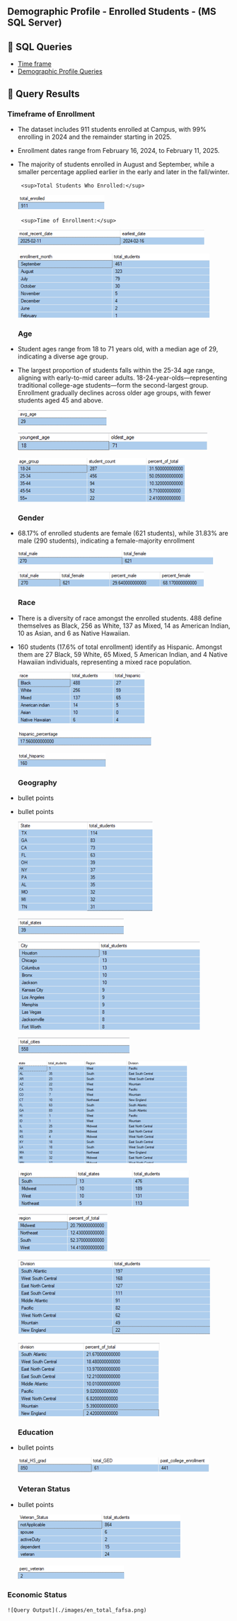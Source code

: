  

## Demographic Profile - Enrolled Students - (MS SQL Server)

## 🔹 SQL Queries 

- [Time frame](/SQL/enrolled_analysis.sql)
- [Demographic Profile Queries](/SQL/enrolled_demo_profile.sql)


## 🔹 Query Results  

 ### Timeframe of Enrollment 

- The dataset includes 911 students enrolled at Campus, with 99% enrolling in 2024 and the remainder starting in 2025.


- Enrollment dates range from February 16, 2024, to February 11, 2025.


- The majority of students enrolled in August and September, while a smaller percentage applied earlier in the early and later in the fall/winter.


       <sup>Total Students Who Enrolled:</sup>

    ![Query Output](./images/enrolled_count.png)   


       <sup>Time of Enrollment:</sup>

    ![Query Output](./images/en_dates_enroll.png)


    ![Query Output](./images/en_dates_month.png)


 



  ### Age

- Student ages range from 18 to 71 years old, with a median age of 29, indicating a diverse age group.

- The largest proportion of students falls within the 25-34 age range, aligning with early-to-mid career adults. 18-24-year-olds—representing traditional college-age students—form the second-largest group. Enrollment gradually declines across older age groups, with fewer students aged 45 and above.

 
 
     ![Query Output](./images/age_avg.png)

     ![Query Output](./images/age_young_old.png)

     ![Query Output](./images/en_age_group_count.png)



  ### Gender

- 68.17% of enrolled students are female (621 students), while 31.83% are male (290 students), indicating a female-majority enrollment




    ![Query Output](./images/en_gender.png) 

    ![Query Output](./images/en_gender_perc.png)
     
 
  ### Race

- There is a diversity of race amongst the enrolled students. 488 define themselves as Black, 256 as White, 137 as Mixed, 14 as American Indian, 10 as Asian, and 6 as Native Hawaiian.

- 160 students (17.6% of total enrollment) identify as Hispanic. Amongst them are 27 Black, 59 White, 65 Mixed, 5 American Indian, and 4 Native Hawaiian individuals, representing a mixed race population.



    ![Query Output](./images/en_race_hispanic.png)



    ![Query Output](./images/en_hisp_percent.png)


    ![Query Output](./images/en_hispanic.png)



  ### Geography

- bullet points


- bullet points 



    ![Query Output](./images/en_states_students.png)



    ![Query Output](./images/en_sum_states.png)



    ![Query Output](./images/en_city_students.png)



    ![Query Output](./images/en_sum_cities.png)

    ![Query Output](./images/en_state_regions.png)

    ![Query Output](./images/en_region_students.png)

    ![Query Output](./images/en_region_perc.png)


    ![Query Output](./images/en_division_stud.png)

    ![Query Output](./images/en_division_perc.png)



  ### Education

- bullet points

    ![Query Output](./images/en_education_history.png)


  ### Veteran Status

- bullet points

    ![Query Output](./images/en_vet_status.png)


    ![Query Output](./images/en_perc_vet.png)


### Economic Status

    ![Query Output](./images/en_total_fafsa.png)










